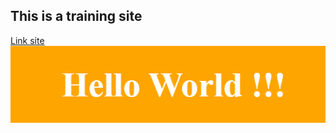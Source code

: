 ## This is a training site
[Link site](https://volvad.github.io/site/) <br>
![Website appearance](/img/hello.png)
